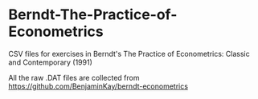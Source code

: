 # Berndt-The-Practice-of-Econometrics
CSV files for exercises in Berndt's The Practice of Econometrics: Classic and Contemporary (1991)

All the raw .DAT files are collected from 
https://github.com/BenjaminKay/berndt-econometrics
